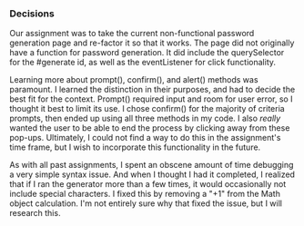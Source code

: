 ### Decisions

Our assignment was to take the current non-functional password generation page and re-factor it so that it works. The page did not originally have a function for password generation. It did include the querySelector for the #generate id, as well as the eventListener for click functionality.

Learning more about prompt(), confirm(), and alert() methods was paramount. I learned the distinction in their purposes, and had to decide the best fit for the context. Prompt() required input and room for user error, so I thought it best to limit its use. I chose confirm() for the majority of criteria prompts, then ended up using all three methods in my code. I also *really* wanted the user to be able to end the process by clicking away from these pop-ups. Ultimately, I could not find a way to do this in the assignment's time frame, but I wish to incorporate this functionality in the future.

As with all past assignments, I spent an obscene amount of time debugging a very simple syntax issue. And when I thought I had it completed, I realized that if I ran the generator more than a few times, it would occasionally not include special characters. I fixed this by removing a "+1" from the Math object calculation. I'm not entirely sure why that fixed the issue, but I will research this.


